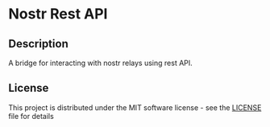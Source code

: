 # Nostr Rest API

## Description

A bridge for interacting with nostr relays using rest API.

## License

This project is distributed under the MIT software license - see the [LICENSE](./LICENSE) file for details
